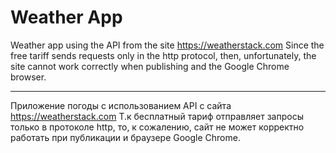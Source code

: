 # Weather App


Weather app using the API from the site https://weatherstack.com
Since the free tariff sends requests only in the http protocol, then, unfortunately, the site cannot work correctly when publishing and the Google Chrome browser.

---

Приложение погоды с использованием API с сайта https://weatherstack.com
Т.к бесплатный тариф отправляет запросы только в протоколе http, то, к сожалению, сайт не может корректно работать при публикации и браузере Google Chrome.
